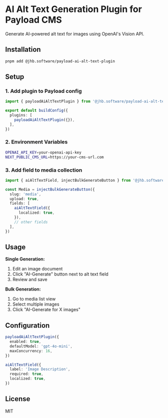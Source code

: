 # AI Alt Text Generation Plugin for Payload CMS

Generate AI-powered alt text for images using OpenAI's Vision API.

## Installation

```bash
pnpm add @jhb.software/payload-ai-alt-text-plugin
```

## Setup

### 1. Add plugin to Payload config

```typescript
import { payloadAiAltTextPlugin } from '@jhb.software/payload-ai-alt-text-plugin'

export default buildConfig({
  plugins: [
    payloadAiAltTextPlugin({}),
  ],
})
```

### 2. Environment Variables

```bash
OPENAI_API_KEY=your-openai-api-key
NEXT_PUBLIC_CMS_URL=https://your-cms-url.com
```

### 3. Add field to media collection

```typescript
import { aiAltTextField, injectBulkGenerateButton } from '@jhb.software/payload-ai-alt-text-plugin'

const Media = injectBulkGenerateButton({
  slug: 'media',
  upload: true,
  fields: [
    aiAltTextField({
      localized: true,
    }),
    // other fields
  ],
})
```

## Usage

**Single Generation:**
1. Edit an image document
2. Click "AI-Generate" button next to alt text field
3. Review and save

**Bulk Generation:**
1. Go to media list view
2. Select multiple images
3. Click "AI-Generate for X images"

## Configuration

```typescript
payloadAiAltTextPlugin({
  enabled: true,
  defaultModel: 'gpt-4o-mini',
  maxConcurrency: 16,
})

aiAltTextField({
  label: 'Image Description',
  required: true,
  localized: true,
})
```

## License

MIT
